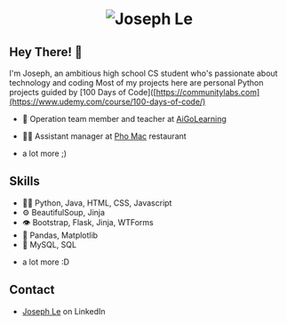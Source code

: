 <h1 align="center">
  <img src="Joseph Le.svg" alt="Joseph Le" />
</h1>

## Hey There! 👋
I'm Joseph, an ambitious high school CS student who's passionate about technology and coding
Most of my projects here are personal Python projects guided by [100 Days of Code]([https://communitylabs.com](https://www.udemy.com/course/100-days-of-code/)

- 🦔 Operation team member and teacher at [AiGoLearning](https://aigolearning.org/)

- 👨‍💻 Assistant manager at [Pho Mac](https://www.phomacrestaurants.com/) restaurant
  
+ a lot more ;)

## Skills
- 👨‍💻 Python, Java, HTML, CSS, Javascript
- ⚙️ BeautifulSoup, Jinja
- 👁️ Bootstrap, Flask, Jinja, WTForms
- 💪 Pandas, Matplotlib
- 💽 MySQL, SQL
+ a lot more :D

## Contact
- [Joseph Le](www.linkedin.com/in/joseph-le-b32871207) on LinkedIn
